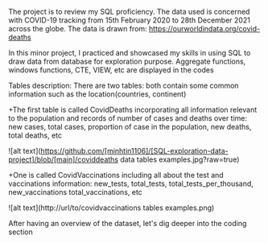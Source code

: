The project is to review my SQL proficiency. The data used is concerned with COVID-19 tracking from 15th February 2020 to 28th December 2021 across the globe. The data is drawn from: https://ourworldindata.org/covid-deaths

In this minor project, I practiced and showcased my skills in using SQL to draw data from database for exploration purpose. Aggregate functions, windows functions, CTE, VIEW, etc are displayed in the codes

Tables description:
There are two tables: both contain some common information such as the location(countries, continent)

+The first table is called CovidDeaths incorporating all information relevant to the population and records of number of cases and deaths over time:  new cases, total cases, proportion of case in the population, new deaths, total deaths, etc 

![alt text](https://github.com/[minhtin1106]/[SQL-exploration-data-project]/blob/[main]/coviddeaths data tables examples.jpg?raw=true)




+One is called CovidVaccinations including all about the test and vaccinations information: new_tests, total_tests, total_tests_per_thousand, new_vaccinations total_vaccinations, etc

![alt text](http://url/to/covidvaccinations  tables examples.png)


After having an overview of the dataset, let's dig deeper into the coding section
